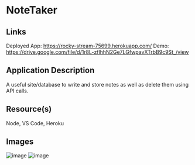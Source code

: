 # NoteTaker

## Links
Deployed App: https://rocky-stream-75699.herokuapp.com/
Demo: https://drive.google.com/file/d/1r8L-zflhhN2Ge7LGfwpavXTrbB9c9St_/view

## Application Description
A useful site/database to write and store notes as well as delete them using API calls.

## Resource(s)
Node, VS Code, Heroku

## Images
![image](https://user-images.githubusercontent.com/67828728/98449299-5eda1800-2100-11eb-8b17-7912c36613e2.png)
![image](https://user-images.githubusercontent.com/67828728/98449305-6c8f9d80-2100-11eb-8d22-8e6e9c1d9fbc.png)
